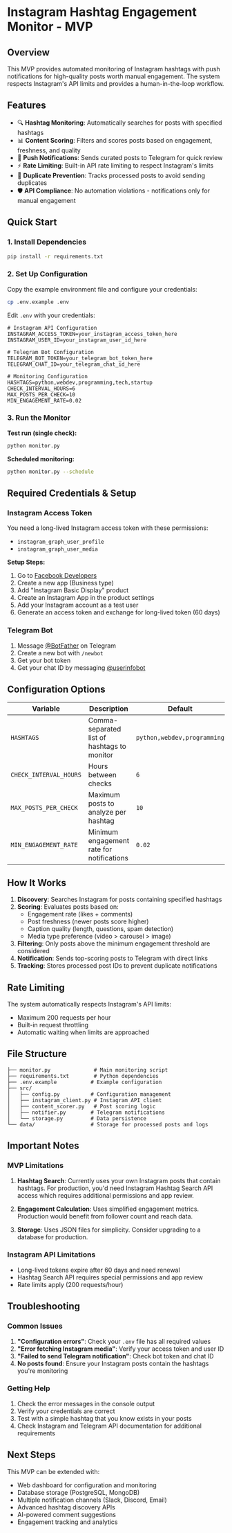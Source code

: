 # Instagram Hashtag Engagement Monitor - MVP

## Overview

This MVP provides automated monitoring of Instagram hashtags with push notifications for high-quality posts worth manual engagement. The system respects Instagram's API limits and provides a human-in-the-loop workflow.

## Features

- 🔍 **Hashtag Monitoring**: Automatically searches for posts with specified hashtags
- 📊 **Content Scoring**: Filters and scores posts based on engagement, freshness, and quality
- 📱 **Push Notifications**: Sends curated posts to Telegram for quick review
- ⚡ **Rate Limiting**: Built-in API rate limiting to respect Instagram's limits
- 💾 **Duplicate Prevention**: Tracks processed posts to avoid sending duplicates
- 🛡️ **API Compliance**: No automation violations - notifications only for manual engagement

## Quick Start

### 1. Install Dependencies

```bash
pip install -r requirements.txt
```

### 2. Set Up Configuration

Copy the example environment file and configure your credentials:

```bash
cp .env.example .env
```

Edit `.env` with your credentials:

```env
# Instagram API Configuration
INSTAGRAM_ACCESS_TOKEN=your_instagram_access_token_here
INSTAGRAM_USER_ID=your_instagram_user_id_here

# Telegram Bot Configuration  
TELEGRAM_BOT_TOKEN=your_telegram_bot_token_here
TELEGRAM_CHAT_ID=your_telegram_chat_id_here

# Monitoring Configuration
HASHTAGS=python,webdev,programming,tech,startup
CHECK_INTERVAL_HOURS=6
MAX_POSTS_PER_CHECK=10
MIN_ENGAGEMENT_RATE=0.02
```

### 3. Run the Monitor

**Test run (single check):**
```bash
python monitor.py
```

**Scheduled monitoring:**
```bash
python monitor.py --schedule
```

## Required Credentials & Setup

### Instagram Access Token

You need a long-lived Instagram access token with these permissions:
- `instagram_graph_user_profile`
- `instagram_graph_user_media`

**Setup Steps:**
1. Go to [Facebook Developers](https://developers.facebook.com/)
2. Create a new app (Business type)
3. Add "Instagram Basic Display" product
4. Create an Instagram App in the product settings
5. Add your Instagram account as a test user
6. Generate an access token and exchange for long-lived token (60 days)

### Telegram Bot

1. Message [@BotFather](https://t.me/botfather) on Telegram
2. Create a new bot with `/newbot`
3. Get your bot token
4. Get your chat ID by messaging [@userinfobot](https://t.me/userinfobot)

## Configuration Options

| Variable | Description | Default |
|----------|-------------|---------|
| `HASHTAGS` | Comma-separated list of hashtags to monitor | `python,webdev,programming` |
| `CHECK_INTERVAL_HOURS` | Hours between checks | `6` |
| `MAX_POSTS_PER_CHECK` | Maximum posts to analyze per hashtag | `10` |
| `MIN_ENGAGEMENT_RATE` | Minimum engagement rate for notifications | `0.02` |

## How It Works

1. **Discovery**: Searches Instagram for posts containing specified hashtags
2. **Scoring**: Evaluates posts based on:
   - Engagement rate (likes + comments)
   - Post freshness (newer posts score higher)
   - Caption quality (length, questions, spam detection)
   - Media type preference (video > carousel > image)
3. **Filtering**: Only posts above the minimum engagement threshold are considered
4. **Notification**: Sends top-scoring posts to Telegram with direct links
5. **Tracking**: Stores processed post IDs to prevent duplicate notifications

## Rate Limiting

The system automatically respects Instagram's API limits:
- Maximum 200 requests per hour
- Built-in request throttling
- Automatic waiting when limits are approached

## File Structure

```
├── monitor.py              # Main monitoring script
├── requirements.txt        # Python dependencies
├── .env.example           # Example configuration
├── src/
│   ├── config.py          # Configuration management
│   ├── instagram_client.py # Instagram API client
│   ├── content_scorer.py   # Post scoring logic
│   ├── notifier.py        # Telegram notifications
│   └── storage.py         # Data persistence
└── data/                  # Storage for processed posts and logs
```

## Important Notes

### MVP Limitations

1. **Hashtag Search**: Currently uses your own Instagram posts that contain hashtags. For production, you'd need Instagram Hashtag Search API access which requires additional permissions and app review.

2. **Engagement Calculation**: Uses simplified engagement metrics. Production would benefit from follower count and reach data.

3. **Storage**: Uses JSON files for simplicity. Consider upgrading to a database for production.

### Instagram API Limitations

- Long-lived tokens expire after 60 days and need renewal
- Hashtag Search API requires special permissions and app review
- Rate limits apply (200 requests/hour)

## Troubleshooting

### Common Issues

1. **"Configuration errors"**: Check your `.env` file has all required values
2. **"Error fetching Instagram media"**: Verify your access token and user ID
3. **"Failed to send Telegram notification"**: Check bot token and chat ID
4. **No posts found**: Ensure your Instagram posts contain the hashtags you're monitoring

### Getting Help

1. Check the error messages in the console output
2. Verify your credentials are correct
3. Test with a simple hashtag that you know exists in your posts
4. Check Instagram and Telegram API documentation for additional requirements

## Next Steps

This MVP can be extended with:
- Web dashboard for configuration and monitoring
- Database storage (PostgreSQL, MongoDB)
- Multiple notification channels (Slack, Discord, Email)
- Advanced hashtag discovery APIs
- AI-powered comment suggestions
- Engagement tracking and analytics